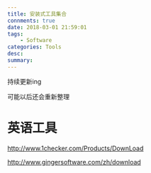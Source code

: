 ```yaml
---
title: 安装式工具集合
connments: true
date: 2018-03-01 21:59:01
tags: 
	- Software
categories: Tools
desc:
summary:
---
```


持续更新ing

可能以后还会重新整理

<!-- more -->

# 英语工具

http://www.1checker.com/Products/DownLoad

http://www.gingersoftware.com/zh/download

